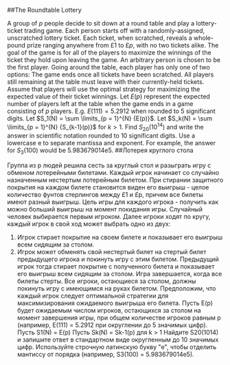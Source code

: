 ##The Roundtable Lottery

A group of $p$ people decide to sit down at a round table and play a lottery-ticket trading game. Each person starts off with a randomly-assigned, unscratched lottery ticket. Each ticket, when scratched, reveals a whole-pound prize ranging anywhere from £1 to £$p$, with no two tickets alike. The goal of the game is for all of the players to maximize the winnings of the ticket they hold upon leaving the game.
An arbitrary person is chosen to be the first player. Going around the table, each player has only one of two options:
The game ends once all tickets have been scratched. All players still remaining at the table must leave with their currently-held tickets.
Assume that players will use the optimal strategy for maximizing the expected value of their ticket winnings.
Let $E(p)$ represent the expected number of players left at the table when the game ends in a game consisting of $p$ players.
E.g. $E(111) = 5.2912$ when rounded to 5 significant digits.
Let $S_1(N) = \sum \limits_{p = 1}^{N} {E(p)}$.
Let $S_k(N) = \sum \limits_{p = 1}^{N} {S_{k-1}(p)}$ for $k \gt 1$.
Find $S_{20}(10^{14})$ and write the answer in scientific notation rounded to 10 significant digits. Use a lowercase e to separate mantissa and exponent. For example, the answer for $S_3(100)$ would be 5.983679014e5.
##Лотерея круглого стола

Группа из p людей решила сесть за круглый стол и разыграть игру с обменом лотерейными билетами. Каждый игрок начинает со случайно назначенным нестертым лотерейным билетом. При стирании защитного покрытия на каждом билете становится виден его выигрыш - целое количество фунтов стерлингов между £1 и £p, причем все билеты имеют разный выигрыш. Цель игры для каждого игрока - получить как можно больший выигрыш на момент покидания игры.
Случайный человек выбирается первым игроком. Далее игроки ходят по кругу, каждый игрок в свой ход может выбрать одно из двух:
1. Игрок стирает покрытие на своем билете и показывает его выигрыш всем сидящим за столом.
2. Игрок может обменять свой нестертый билет на стертый билет предыдущего игрока и покинуть игру с этим билетом. Предыдущий игрок тогда стирает покрытие с полученного билета и показывает его выигрыш всем сидящим за столом.
Игра завершается, когда все билеты стерты. Все игроки, остающиеся за столом, должны покинуть игру с имеющимся на руках билетом.
Предположим, что каждый игрок следует оптимальной стратегии для максимизирования ожидаемого выигрыша его билета. 
Пусть E(p) будет ожидаемым числом игроков, остающихся за столом на момент завершения игры, при общем количестве игроков равным p (например, E(111) = 5.2912 при округлении до 5 значимых цифр).
Пусть S1(N) =  E(p)
Пусть Sk(N) =  Sk-1(p) для k > 1
Найдите S20(1014) и запишите ответ в стандартном виде округленным до 10 значимых цифр. Используйте строчную латинскую букву "e", чтобы отделить мантиссу от порядка (например, S3(100) = 5.983679014e5).
